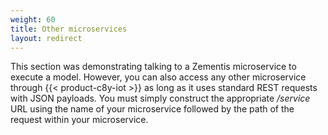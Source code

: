 ```yaml
---
weight: 60
title: Other microservices
layout: redirect
---
```


This section was demonstrating talking to a Zementis microservice to execute a model. However, you can also access any other microservice through {{< product-c8y-iot >}} as long as it uses standard REST requests with JSON payloads. You must simply construct the appropriate */service* URL using the name of your microservice followed by the path of the request within your microservice.